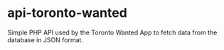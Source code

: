 # api-toronto-wanted
Simple PHP API used by the Toronto Wanted App to fetch data from the database in JSON format.

